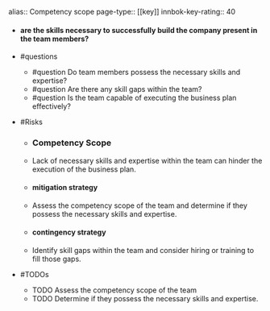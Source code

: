 alias:: Competency scope
page-type:: [[key]]
innbok-key-rating:: 40
- #### are the skills necessary to successfully build the company present in the team members?
- #questions
  - #question Do team members possess the necessary skills and expertise?
  - #question Are there any skill gaps within the team?
  - #question Is the team capable of executing the business plan effectively?
- #Risks

  - ### Competency Scope
  - Lack of necessary skills and expertise within the team can hinder the execution of the business plan.
  - #### mitigation strategy
  - Assess the competency scope of the team and determine if they possess the necessary skills and expertise.
  - #### contingency strategy
  - Identify skill gaps within the team and consider hiring or training to fill those gaps.
- #TODOs
  - TODO Assess the competency scope of the team
  - TODO  Determine if they possess the necessary skills and expertise.


